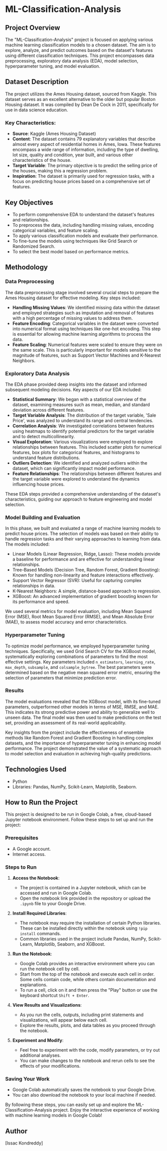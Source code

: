 # ML-Classification-Analysis

## Project Overview
The "ML-Classification-Analysis" project is focused on applying various machine learning classification models to a chosen dataset. The aim is to explore, analyze, and predict outcomes based on the dataset's features using different classification techniques. This project encompasses data preprocessing, exploratory data analysis (EDA), model selection, hyperparameter tuning, and model evaluation.

## Dataset Description
The project utilizes the Ames Housing dataset, sourced from Kaggle. This dataset serves as an excellent alternative to the older but popular Boston Housing dataset. It was compiled by Dean De Cock in 2011, specifically for use in data science education.
### Key Characteristics:
- **Source**: Kaggle (Ames Housing Dataset)
- **Content**: The dataset contains 79 explanatory variables that describe almost every aspect of residential homes in Ames, Iowa. These features encompass a wide range of information, including the type of dwelling, lot size, quality and condition, year built, and various other characteristics of the house.
- **Target Variable**: The primary objective is to predict the selling price of the houses, making this a regression problem.
- **Inspiration**: The dataset is primarily used for regression tasks, with a focus on predicting house prices based on a comprehensive set of features.

## Key Objectives
- To perform comprehensive EDA to understand the dataset's features and relationships.
- To preprocess the data, including handling missing values, encoding categorical variables, and feature scaling.
- To apply various classification models and evaluate their performance.
- To fine-tune the models using techniques like Grid Search or Randomized Search.
- To select the best model based on performance metrics.

## Methodology
### Data Preprocessing
The data preprocessing stage involved several crucial steps to prepare the Ames Housing dataset for effective modeling. Key steps included:

- **Handling Missing Values**: We identified missing data within the dataset and employed strategies such as imputation and removal of features with a high percentage of missing values to address them.
- **Feature Encoding**: Categorical variables in the dataset were converted into numerical format using techniques like one-hot encoding. This step is essential for allowing machine learning algorithms to process the data.
- **Feature Scaling**: Numerical features were scaled to ensure they were on the same scale. This is particularly important for models sensitive to the magnitude of features, such as Support Vector Machines and K-Nearest Neighbors.

### Exploratory Data Analysis
The EDA phase provided deep insights into the dataset and informed subsequent modeling decisions. Key aspects of our EDA included:

- **Statistical Summary**: We began with a statistical overview of the dataset, examining measures such as mean, median, and standard deviation across different features.
- **Target Variable Analysis**: The distribution of the target variable, 'Sale Price', was analyzed to understand its range and central tendencies.
- **Correlation Analysis**: We investigated correlations between features using heatmaps to identify potential predictors for the target variable and to detect multicollinearity.
- **Visual Exploration**: Various visualizations were employed to explore relationships between features. This included scatter plots for numerical features, box plots for categorical features, and histograms to understand feature distributions.
- **Outliers Detection**: We identified and analyzed outliers within the dataset, which can significantly impact model performance.
- **Feature Relationships**: The relationships between different features and the target variable were explored to understand the dynamics influencing house prices.

These EDA steps provided a comprehensive understanding of the dataset's characteristics, guiding our approach to feature engineering and model selection.


### Model Building and Evaluation
In this phase, we built and evaluated a range of machine learning models to predict house prices. The selection of models was based on their ability to handle regression tasks and their varying approaches to learning from data. The models included:

- Linear Models (Linear Regression, Ridge, Lasso): These models provide a baseline for performance and are effective for understanding linear relationships.
- Tree-Based Models (Decision Tree, Random Forest, Gradient Boosting): Known for handling non-linearity and feature interactions effectively.
- Support Vector Regressor (SVR): Useful for capturing complex relationships in data.
- K-Nearest Neighbors: A simple, distance-based approach to regression.
- XGBoost: An advanced implementation of gradient boosting known for its performance and speed.

We used several metrics for model evaluation, including Mean Squared Error (MSE), Root Mean Squared Error (RMSE), and Mean Absolute Error (MAE), to assess model accuracy and error characteristics.

### Hyperparameter Tuning
To optimize model performance, we employed hyperparameter tuning techniques. Specifically, we used Grid Search CV for the XGBoost model, systematically exploring combinations of parameters to find the most effective settings. Key parameters included `n_estimators`, `learning_rate`, `max_depth`, `subsample`, and `colsample_bytree`. The best parameters were determined based on the negative mean squared error metric, ensuring the selection of parameters that minimize prediction error.

### Results
The model evaluations revealed that the XGBoost model, with its fine-tuned parameters, outperformed other models in terms of MSE, RMSE, and MAE. This indicates its strong predictive power and ability to generalize well to unseen data. The final model was then used to make predictions on the test set, providing an assessment of its real-world applicability.

Key insights from the project include the effectiveness of ensemble methods like Random Forest and Gradient Boosting in handling complex datasets, and the importance of hyperparameter tuning in enhancing model performance. The project demonstrated the value of a systematic approach to model selection and evaluation in achieving high-quality predictions.


## Technologies Used
- Python
- Libraries: Pandas, NumPy, Scikit-Learn, Matplotlib, Seaborn.

## How to Run the Project
This project is designed to be run in Google Colab, a free, cloud-based Jupyter notebook environment. Follow these steps to set up and run the project:

### Prerequisites
- A Google account.
- Internet access.

### Steps to Run
1. **Access the Notebook**:
   - The project is contained in a Jupyter notebook, which can be accessed and run in Google Colab.
   - Open the notebook link provided in the repository or upload the `.ipynb` file to your Google Drive.

2. **Install Required Libraries**:
   - The notebook may require the installation of certain Python libraries. These can be installed directly within the notebook using `!pip install` commands.
   - Common libraries used in the project include Pandas, NumPy, Scikit-Learn, Matplotlib, Seaborn, and XGBoost.

3. **Run the Notebook**:
   - Google Colab provides an interactive environment where you can run the notebook cell by cell.
   - Start from the top of the notebook and execute each cell in order. Some cells contain code, while others contain documentation and explanations.
   - To run a cell, click on it and then press the "Play" button or use the keyboard shortcut `Shift + Enter`.

4. **View Results and Visualizations**:
   - As you run the cells, outputs, including print statements and visualizations, will appear below each cell.
   - Explore the results, plots, and data tables as you proceed through the notebook.

5. **Experiment and Modify**:
   - Feel free to experiment with the code, modify parameters, or try out additional analyses.
   - You can make changes to the notebook and rerun cells to see the effects of your modifications.

### Saving Your Work
- Google Colab automatically saves the notebook to your Google Drive.
- You can also download the notebook to your local machine if needed.

By following these steps, you can easily set up and explore the ML-Classification-Analysis project. Enjoy the interactive experience of working with machine learning models in Google Colab!


## Author
[Issac Kondreddy]

